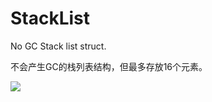 # StackList
No GC Stack list struct.

不会产生GC的栈列表结构，但最多存放16个元素。

![](https://github.com/hont127/StackList/blob/master/Preview.jpg)
